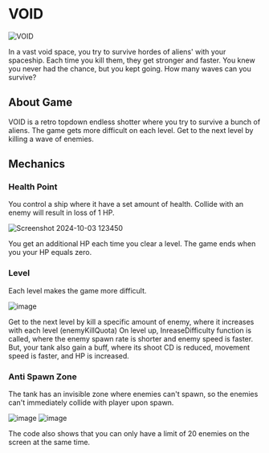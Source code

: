 <h1>VOID</h1>

![VOID](https://github.com/user-attachments/assets/78fe2a2d-7963-4bfc-b5ab-ab75654c1029)

<p>
  In a vast void space, you try to survive hordes of aliens' with your spaceship. Each time you kill them, they get stronger and faster. You knew you never had the chance, but you kept going. How many waves can you survive?
</p>

<h2>
  About Game
</h2>
<p>
  VOID is a retro topdown endless shotter where you try to survive a bunch of aliens. The game gets more difficult on each level. Get to the next level by killing a wave of enemies.
</p>

<h2>Mechanics</h2>
<h3>Health Point</h3>
You control a ship where it have a set amount of health. Collide with an enemy will result in loss of 1 HP. 

![Screenshot 2024-10-03 123450](https://github.com/user-attachments/assets/02fdecf2-a7f4-48e5-a38b-6f0951a21f87)

You get an additional HP each time you clear a level.
The game ends when you your HP equals zero.

<h3>Level</h3>
Each level makes the game more difficult.

![image](https://github.com/user-attachments/assets/542e0fab-ffeb-450c-8f98-88ea4d0c8031)

Get to the next level by kill a specific amount of enemy, where it increases with each level (enemyKillQuota)
On level up, InreaseDifficulty function is called, where the enemy spawn rate is shorter and enemy speed is faster.
But, your tank also gain a buff, where its shoot CD is reduced, movement speed is faster, and HP is increased.

<h3>Anti Spawn Zone</h3>
The tank has an invisible zone where enemies can't spawn, so the enemies can't immediately collide with player upon spawn.

![image](https://github.com/user-attachments/assets/5b835490-3ff1-47d7-bf55-2ec17fac952d)
![image](https://github.com/user-attachments/assets/065fbe3c-eb62-4187-9b81-87f3efdfc1fd)

The code also shows that you can only have a limit of 20 enemies on the screen at the same time.





